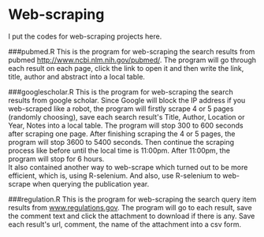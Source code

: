 # Web-scraping

I put the codes for web-scraping projects here.

###pubmed.R 
This is the program for web-scraping the search results from pubmed http://www.ncbi.nlm.nih.gov/pubmed/. The program will go through each result on each page, click the link to open it and then write the link, title, author and abstract into a local table. 

###googlescholar.R 
This is the program for web-scraping the search results from google scholar. Since Google will block the IP address if you web-scraped like a robot, the program will firstly scrape 4 or 5 pages (randomly choosing), save each search result's Title, Author, Location or Year, Notes into a local table. The program will stop 300 to 600 seconds after scraping one page. After finishing scraping the 4 or 5 pages, the program will stop 3600 to 5400 seconds. Then continue the scraping process like before until the local time is 11:00pm. After 11:00pm, the program will stop for 6 hours.   
It also contained another way to web-scrape which turned out to be more efficient, which is, using R-selenium. And also, use R-selenium to web-scrape when querying the publication year.

###regulation.R
This is the program for web-scraping the search query item results from www.regulations.gov. The program will go to each result, save the comment text and click the attachment to download if there is any. Save each result's url, comment, the name of the attachment into a csv form. 
